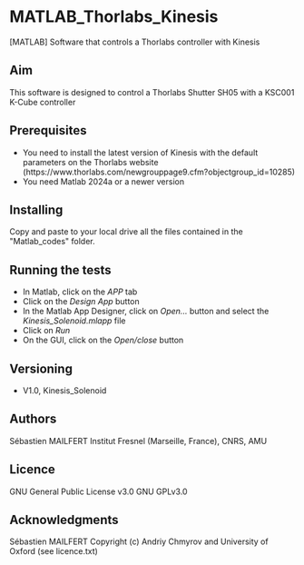 # MATLAB_Thorlabs_Kinesis
[MATLAB] Software that controls a Thorlabs controller with Kinesis

## Aim
This software is designed to control a Thorlabs Shutter SH05 with a KSC001 K-Cube controller

## Prerequisites

<ul>
<li> You need to install the latest version of Kinesis with the default parameters on the Thorlabs website (https://www.thorlabs.com/newgrouppage9.cfm?objectgroup_id=10285)</li>
<li> You need Matlab 2024a or a newer version</li>
</ul>

## Installing
Copy and paste to your local drive all the files contained in the "Matlab_codes" folder.

## Running the tests
<ul>
<li> In Matlab, click on the <i>APP</i> tab</li>
<li> Click on the <i>Design App</i> button</li>
<li> In the Matlab App Designer, click on <i>Open...</i> button and select the <i>Kinesis_Solenoid.mlapp</i> file</li>
<li> Click on <i>Run</i></li>
<li> On the GUI, click on the <i>Open/close</i> button</li>
</ul>


## Versioning

<ul>
<li> V1.0, Kinesis_Solenoid</li>
</ul>


## Authors
Sébastien MAILFERT
Institut Fresnel (Marseille, France), CNRS, AMU

## Licence
GNU General Public License v3.0
GNU GPLv3.0

## Acknowledgments
Sébastien MAILFERT
Copyright (c) Andriy Chmyrov and University of Oxford (see licence.txt)